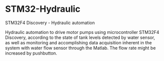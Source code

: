 # STM32-Hydraulic
STM32F4 Discovery - Hydraulic automation

Hydraulic automation to drive motor pumps using microcontroller STM32F4 Discovery, according to the state of tank levels detected by water sensor, as well as monitoring and accomplishing data acquisition inherent in the system with water flow sensor through the Matlab. The flow rate might be increased by pushbutton.
